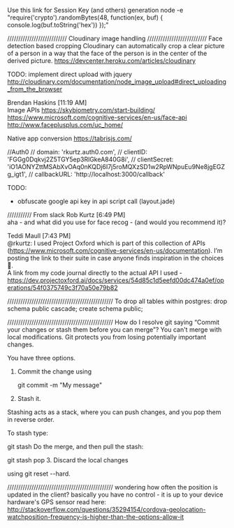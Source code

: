 


Use this link for Session Key (and others) generation
node -e "require('crypto').randomBytes(48, function(ex, buf) { console.log(buf.toString('hex')) });"

///////////////////////////
Cloudinary image handling
///////////////////////////
Face detection based cropping
Cloudinary can automatically crop a clear picture of a person in a way that the face of the person is in the center of the derived picture.
https://devcenter.heroku.com/articles/cloudinary

TODO: implement direct upload with jquery
http://cloudinary.com/documentation/node_image_upload#direct_uploading_from_the_browser



Brendan Haskins [11:19 AM]  
Image APIs
https://skybiometry.com/start-building/
https://www.microsoft.com/cognitive-services/en-us/face-api
http://www.faceplusplus.com/uc_home/

Native app conversion
https://tabrisjs.com/

//Auth0
// domain: 'rkurtz.auth0.com',
// clientID: 'FGGg0Dqkvj2Z5TGY5ep3RlGkeA840G8i',
// clientSecret: 'iO1AONYZttMSAbXvOAq0nKQDj6I7j5roMQXzSD1w2RpWNpuEu9Ne8jgEGZg_igt1',
// callbackURL: 'http://localhost:3000/callback'



TODO:
  - obfuscate google api key in api script call (layout.jade)


/////////// From slack
Rob Kurtz [6:49 PM]  
aha - and what did you use for face recog - (and would you recommend it)?

Teddi Maull [7:43 PM]  
@rkurtz: I used Project Oxford which is part of this collection of APIs (https://www.microsoft.com/cognitive-services/en-us/documentation). I’m posting the link to their suite in case anyone finds inspiration in the choices :slightly_smiling_face:.  
A link from my code journal directly to the actual API I used - https://dev.projectoxford.ai/docs/services/54d85c1d5eefd00dc474a0ef/operations/54f0375749c3f70a50e79b82





////////////////////////////////////////////////
To drop all tables within postgres:
drop schema public cascade;
create schema public;


////////////////////////////////////////////////
How do I resolve git saying “Commit your changes or stash them before you can merge”?
You can't merge with local modifications. Git protects you from losing potentially important changes.

You have three options.

1. Commit the change using

    git commit -m "My message"
2. Stash it.

Stashing acts as a stack, where you can push changes, and you pop them in reverse order.

To stash type:

git stash
Do the merge, and then pull the stash:

git stash pop
3. Discard the local changes

using git reset --hard.







////////////////////////////////////////////////
wondering how often the position is updated in the client?
basically you have no control - it is up to your device hardware's GPS sensor
read here:
http://stackoverflow.com/questions/35294154/cordova-geolocation-watchposition-frequency-is-higher-than-the-options-allow-it
